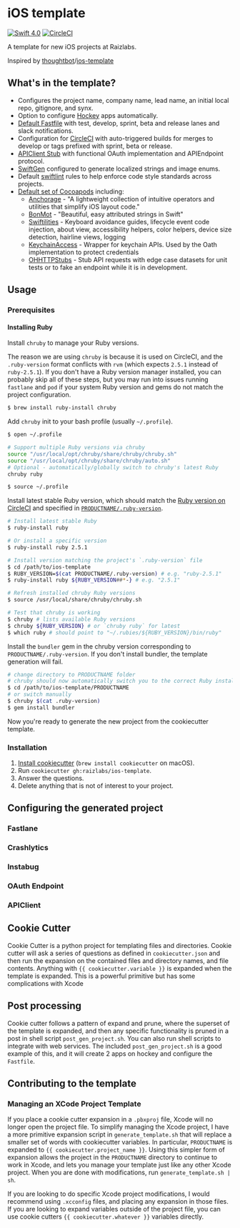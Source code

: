 # iOS template

[![Swift 4.0](https://img.shields.io/badge/Swift-4.0-orange.svg?style=flat)](https://swift.org)
[![CircleCI](https://img.shields.io/circleci/project/github/Raizlabs/ios-template/master.svg)](https://circleci.com/gh/Raizlabs/ios-template)

A template for new iOS projects at Raizlabs.

Inspired by [thoughtbot]/[ios-template]

[thoughtbot]: https://thoughtbot.com/
[ios-template]: https://github.com/thoughtbot/ios-template

## What's in the template?

 - Configures the project name, company name, lead name, an initial local repo, gitignore, and synx.
 - Option to configure [Hockey][hockey] apps automatically.
 - [Default Fastfile][fastfile] with test, develop, sprint, beta and release lanes and slack notifications.
 - Configuration for [CircleCI][CircleCI] with auto-triggered builds for merges to develop or tags prefixed with sprint, beta or release.
 - [APIClient Stub][apiclient] with functional OAuth implementation and APIEndpoint protocol.
 - [SwiftGen][SwiftGen] configured to generate localized strings and image enums.
 - Default [swiftlint][swiftlint] rules to help enforce code style standards across projects.
 - [Default set of Cocoapods][pods] including:
   - [Anchorage][anchorage] - "A lightweight collection of intuitive operators and utilities that simplify iOS layout code."
   - [BonMot][bonmot] - "Beautiful, easy attributed strings in Swift"
   - [Swiftilities][swiftilities] - Keyboard avoidance guides, lifecycle event code injection, about view, accessibility helpers, color helpers, device size detection, hairline views, logging
   - [KeychainAccess][keychainaccess] - Wrapper for keychain APIs. Used by the Oath implementation to protect credentials
   - [OHHTTPStubs][ohhttpstubs] - Stub API requests with edge case datasets for unit tests or to fake an endpoint while it is in development.

[pods]: PRODUCTNAME/app/Podfile
[anchorage]: https://github.com/Raizlabs/Anchorage
[swiftilities]: https://github.com/Raizlabs/Swiftilities
[bonmot]: httpss://github.com/Raizlabs/BonMot
[keychainaccess]: https://github.com/kishikawakatsumi/KeychainAccess
[ohhttpstubs]: https://github.com/AliSoftware/OHHTTPStubs
[fastfile]: PRODUCTNAME/app/fastlane/Fastfile
[apiclient]: PRODUCTNAME/app/PRODUCTNAME/API 
[CircleCI]: PRODUCTNAME/circle.yml
[swiftlint]: PRODUCTNAME/app/.swiftlint.yml
[hockey]: hooks/post_gen_project.sh
[swiftgen]: https://github.com/SwiftGen/SwiftGen

## Usage

### Prerequisites

#### Installing Ruby

Install `chruby` to manage your Ruby versions. 

The reason we are using `chruby` is because it is used on CircleCI, and the `.ruby-version` format conflicts with `rvm` (which expects `2.5.1` instead of `ruby-2.5.1`). If you don't have a Ruby version manager installed, you can probably skip all of these steps, but you may run into issues running `fastlane` and `pod` if your system Ruby version and gems do not match the project configuration.

```bash
$ brew install ruby-install chruby
```

Add `chruby` init to your bash profile (usually `~/.profile`).

```bash
$ open ~/.profile 
```

```bash
# Support multiple Ruby versions via chruby
source "/usr/local/opt/chruby/share/chruby/chruby.sh"
source "/usr/local/opt/chruby/share/chruby/auto.sh"
# Optional - automatically/globally switch to chruby's latest Ruby
chruby ruby
```

```bash
$ source ~/.profile
```

Install latest stable Ruby version, which should match the [Ruby version on CircleCI](https://circleci.com/docs/2.0/testing-ios/#custom-ruby-versions) and specified in [`PRODUCTNAME/.ruby-version`](https://github.com/Raizlabs/ios-template/blob/master/PRODUCTNAME/.ruby-version).

```bash
# Install latest stable Ruby
$ ruby-install ruby

# Or install a specific version
$ ruby-install ruby 2.5.1

# Install version matching the project's `.ruby-version` file
$ cd /path/to/ios-template
$ RUBY_VERSION=$(cat PRODUCTNAME/.ruby-version) # e.g. "ruby-2.5.1"
$ ruby-install ruby ${RUBY_VERSION##*-} # e.g. "2.5.1"

# Refresh installed chruby Ruby versions
$ source /usr/local/share/chruby/chruby.sh

# Test that chruby is working
$ chruby # lists available Ruby versions
$ chruby ${RUBY_VERSION} # or `chruby ruby` for latest
$ which ruby # should point to "~/.rubies/${RUBY_VERSION}/bin/ruby"
```

Install the `bundler` gem in the chruby version corresponding to `PRODUCTNAME/.ruby-version`. If you don't install bundler, the template generation will fail.

```bash
# change directory to PRODUCTNAME folder
# chruby should now automatically switch you to the correct Ruby install
$ cd /path/to/ios-template/PRODUCTNAME
# or switch manually
$ chruby $(cat .ruby-version)
$ gem install bundler
```

Now you're ready to generate the new project from the cookiecutter template.

### Installation

1. [Install cookiecutter][cookiecutter] (`brew install cookiecutter` on
   macOS).
1. Run `cookiecutter gh:raizlabs/ios-template`.
1. Answer the questions.
1. Delete anything that is not of interest to your project.

[cookiecutter]: http://cookiecutter.readthedocs.org/en/latest/installation.html

## Configuring the generated project
### Fastlane

### Crashlytics

### Instabug

### OAuth Endpoint

### APIClient 

## Cookie Cutter
Cookie Cutter is a python project for templating files and directories. Cookie cutter will ask a series of questions as defined in `cookiecutter.json` and then run the expansion on the contained files and directory names, and file contents. Anything with `{{ cookiecutter.variable }}` is expanded when the template is expanded. This is a powerful primitive but has some complications with Xcode

## Post processing
Cookie cutter follows a pattern of expand and prune, where the superset of the template is expanded, and then any specific functionality is pruned in a post in shell script `post_gen_project.sh`. You can also run shell scripts to integrate with web services. The included `post_gen_project.sh` is a good example of this, and it will create 2 apps on hockey and configure the `Fastfile`.

## Contributing to the template

### Managing an XCode Project Template
If you place a cookie cutter expansion in a `.pbxproj` file, Xcode will no longer open the project file. To simplify managing the Xcode project, I have a more primitive expansion script in `generate_template.sh` that will replace a smaller set of words with cookiecutter variables. In particular, `PRODUCTNAME` is expanded to `{{ cookiecutter.project_name }}`. Using this simpler form of expansion allows the project in the `PRODUCTNAME` directory to continue to work in Xcode, and lets you manage your template just like any other Xcode project. When you are done with modifications, run `generate_template.sh | sh`.

If you are looking to do specific Xcode project modifications, I would recommend using `.xcconfig` files, and placing any expansion in those files. If you are looking to expand variables outside of the project file, you can use cookie cutters `{{ cookiecutter.whatever }}` variables directly.


